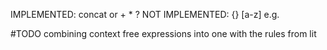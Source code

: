 IMPLEMENTED:
concat
or
+
*
?
NOT IMPLEMENTED:
{}
[a-z] e.g.

#TODO
  combining context free expressions into one with the rules from lit
